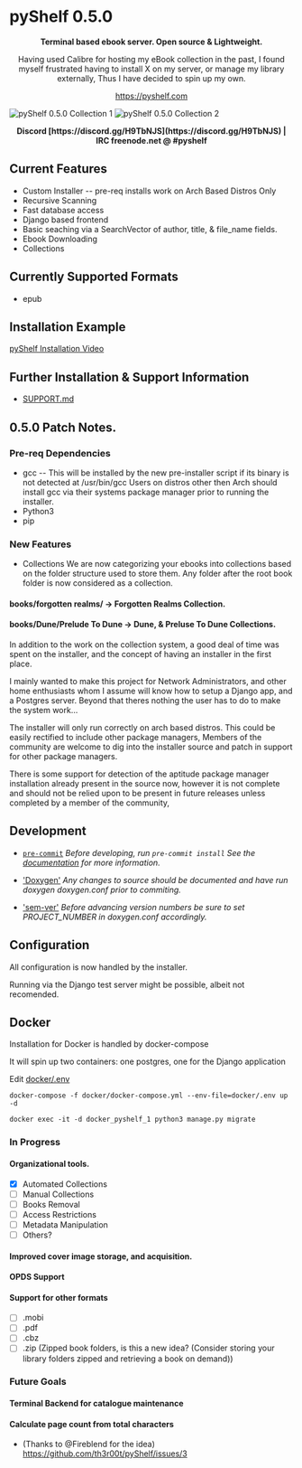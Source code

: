 # pyShelf 0.5.0

<p align="center"><b>Terminal based ebook server. Open source & Lightweight.</b></p>
<p align="center">Having used Calibre for hosting my eBook collection in the past, I found myself frustrated having to install X on my server, or manage my library externally, Thus I have decided to spin up my own.</p>
<p align="center"><a href="https://pyshelf.com">https://pyshelf.com</a></p>

![pyShelf 0.5.0 Collection 1](https://github.com/th3r00t/pyShelf/raw/master/preview_050.png)
![pyShelf 0.5.0 Collection 2](https://github.com/th3r00t/pyShelf/raw/master/preview_1_050.png)

<p align="center"><b>Discord [https://discord.gg/H9TbNJS](https://discord.gg/H9TbNJS) | IRC freenode.net @ #pyshelf</b></p>

## Current Features
* Custom Installer -- pre-req installs work on Arch Based Distros Only
* Recursive Scanning
* Fast database access
* Django based frontend
* Basic seaching via a SearchVector of author, title, & file_name fields.
* Ebook Downloading
* Collections

## Currently Supported Formats
* epub

## Installation Example
<a href="https://vimeo.com/382292764" target="_blank">pyShelf Installation Video</a>

## Further Installation & Support Information
* [SUPPORT.md](https://github.com/th3r00t/pyShelf/blob/development/.github/SUPPORT.md)

## 0.5.0 Patch Notes.

### Pre-req Dependencies
* gcc -- This will be installed by the new pre-installer script if its binary is not detected at /usr/bin/gcc
Users on distros other then Arch should install gcc via their systems package manager prior to
running the installer.
* Python3
* pip
### New Features
* Collections
We are now categorizing your ebooks into collections based on the folder
structure used to store them. Any folder after the root book folder is now
considered as a collection.
#### books/forgotten realms/ -> Forgotten Realms Collection.
#### books/Dune/Prelude To Dune -> Dune, & Preluse To Dune Collections.

In addition to the work on the collection system, a good deal of time was spent
on the installer, and the concept of having an installer in the first place.

I mainly wanted to make this project for Network Administrators, and other home
enthusiasts whom I assume will know how to setup a Django app, and a
Postgres server. Beyond that theres nothing the user has to do to make the
system work...

The installer will only run correctly on arch based distros. This could be
easily rectified to include other package managers, Members of the community
are welcome to dig into the installer source and patch in support
for other package managers.

There is some support for detection of the aptitude package manager
installation already present in the source now, however it is not complete and
should not be relied upon to be present in future releases unless completed by
a member of the community,

## Development

* [`pre-commit`](https://pre-commit.com/)
_Before developing, run `pre-commit install` See the [documentation](https://pre-commit.com/) for more information._

* ['Doxygen'](http://www.doxygen.nl/)
_Any changes to source should be documented and have run doxygen doxygen.conf prior to commiting._

* ['sem-ver'](https://semver.org)
_Before advancing version numbers be sure to set PROJECT_NUMBER in doxygen.conf accordingly._

## Configuration

All configuration is now handled by the installer.

Running via the Django test server might be possible, albeit not recomended.

## Docker

Installation for Docker is handled by docker-compose

It will spin up two containers: one postgres, one for the Django application

Edit [docker/.env](docker/.env)

`docker-compose -f docker/docker-compose.yml --env-file=docker/.env up -d`

`docker exec -it -d docker_pyshelf_1 python3 manage.py migrate`

### In Progress

#### Organizational tools.
- [x] Automated Collections
- [ ] Manual Collections
- [ ] Books Removal
- [ ] Access Restrictions
- [ ] Metadata Manipulation
- [ ] Others?
#### Improved cover image storage, and acquisition.
#### OPDS Support
#### Support for other formats
- [ ] .mobi
- [ ] .pdf
- [ ] .cbz
- [ ] .zip (Zipped book folders, is this a new idea? (Consider storing your library folders zipped and retrieving a book on demand))

### Future Goals
#### Terminal Backend for catalogue maintenance
#### Calculate page count from total characters
  * (Thanks to @Fireblend for the idea) https://github.com/th3r00t/pyShelf/issues/3
